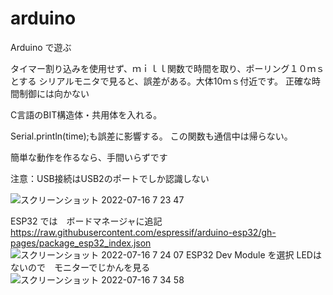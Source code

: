 # arduino
Arduino で遊ぶ

タイマー割り込みを使用せず、ｍｉｌｌ関数で時間を取り、ポーリング１０ｍｓとする
シリアルモニタで見ると、誤差がある。大体10ｍｓ付近です。
正確な時間制御には向かない

C言語のBIT構造体・共用体を入れる。

Serial.println(time);も誤差に影響する。
この関数も通信中は帰らない。

簡単な動作を作るなら、手間いらずです

注意：USB接続はUSB2のポートでしか認識しない

![スクリーンショット 2022-07-16 7 23 47](https://user-images.githubusercontent.com/62734282/179319135-6edf28d2-807e-432e-81f7-483905a2c6e5.png)

ESP32 では　ボードマネージャに追記
https://raw.githubusercontent.com/espressif/arduino-esp32/gh-pages/package_esp32_index.json
![スクリーンショット 2022-07-16 7 24 07](https://user-images.githubusercontent.com/62734282/179319384-a8af0350-722e-4ff8-88b1-7941ffea4f8f.png)
ESP32 Dev Module を選択
LEDはないので　モニターでじかんを見る
![スクリーンショット 2022-07-16 7 34 58](https://user-images.githubusercontent.com/62734282/179320601-8eba8048-86bc-4609-b897-72d7b26667a7.png)

